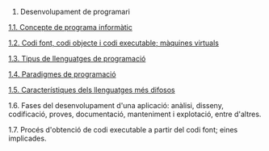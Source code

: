 1. Desenvolupament de programari

 
[1.1. Concepte de programa informàtic](programa_informatic.md)

[1.2. Codi font, codi objecte i codi executable; màquines virtuals](codi_font.md)

[1.3. Tipus de llenguatges de programació](difosos.md)

[1.4. Paradigmes de programació](paradigmes.md)

[1.5. Característiques dels llenguatges més difosos](caracteristicas.md)

1.6. Fases del desenvolupament d'una aplicació: anàlisi, disseny, codificació, proves, documentació, manteniment i explotació, entre d'altres.

1.7. Procés d'obtenció de codi executable a partir del codi font; eines implicades.
